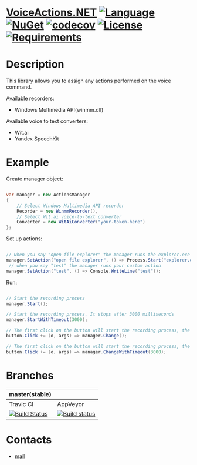 # [VoiceActions.NET](https://github.com/HavenDV/VoiceActions.NET) [![Language](https://img.shields.io/badge/language-C%23-blue.svg?style=flat-square)](https://github.com/HavenDV/VoiceActions.NET/search?l=C%23&o=desc&s=&type=Code) [![NuGet](https://img.shields.io/nuget/v/VoiceActions.NET.svg?style=flat)](https://www.nuget.org/packages/VoiceActions.NET) [![codecov](https://codecov.io/gh/HavenDV/VoiceActions.NET/branch/master/graph/badge.svg)](https://codecov.io/gh/HavenDV/VoiceActions.NET) [![License](https://img.shields.io/github/license/HavenDV/VoiceActions.NET.svg?label=License&maxAge=86400)](LICENSE.md) [![Requirements](https://img.shields.io/badge/Requirements-.NET%20Standard%201.3-blue.svg)](https://github.com/dotnet/standard/blob/master/docs/versions/netstandard1.3.md)

# Description
This library allows you to assign any actions performed on the voice command.

Available recorders:
+ Windows Multimedia API(winmm.dll)

Available voice to text converters:
+ Wit.ai
+ Yandex SpeechKit

# Example

Create manager object:

```cs

var manager = new ActionsManager
{
    // Select Windows Multimedia API recorder
    Recorder = new WinmmRecorder(),
    // Select Wit.ai voice-to-text converter
    Converter = new WitAiConverter("your-token-here")
};

 ```

Set up actions:

```cs

// when you say "open file explorer" the manager runs the explorer.exe with the "C:/" base folder
manager.SetAction("open file explorer", () => Process.Start("explorer.exe", "C:/"));
 // when you say "test" the manager runs your custom action
manager.SetAction("test", () => Console.WriteLine("test"));

 ```

Run:

```cs

// Start the recording process
manager.Start();

// Start the recording process. It stops after 3000 milliseconds
manager.StartWithTimeout(3000);

// The first click on the button will start the recording process, the second will leave the recording process and start the action
button.Click += (o, args) => manager.Change();

// The first click on the button will start the recording process, the second or after 3000 milliseconds timeout it will leave the recording process and start the action. 
button.Click += (o, args) => manager.ChangeWithTimeout(3000);

 ```

# Branches

| master(stable) |               |
|----------------|---------------|
|    Travic CI   |    AppVeyor   |  
| [![Build Status](https://api.travis-ci.org/HavenDV/VoiceActions.NET.svg?branch=master)](https://travis-ci.org/HavenDV/VoiceActions.NET) | [![Build status](https://ci.appveyor.com/api/projects/status/6d1qhja444di11pt/branch/master?svg=true)](https://ci.appveyor.com/project/HavenDV/voiceactions-net/branch/master) |

# Contacts
* [mail](mailto:havendv@gmail.com)
